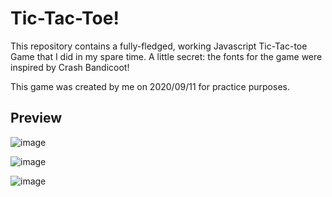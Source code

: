 # Tic-Tac-Toe!

This repository contains a fully-fledged, working Javascript Tic-Tac-toe Game that I did in my spare time. A little secret: the fonts for the game were inspired by Crash Bandicoot!

This game was created by me on 2020/09/11 for practice purposes.

## Preview
![image](https://user-images.githubusercontent.com/87696858/129040933-074e8b10-e67b-469d-87ac-f5d70a738299.png)

![image](https://user-images.githubusercontent.com/87696858/129041041-2ed82687-8722-4172-bace-ae1a533e1526.png)

![image](https://user-images.githubusercontent.com/87696858/129041089-2716c73d-6f97-479f-82fb-4b0cbb4145db.png)

